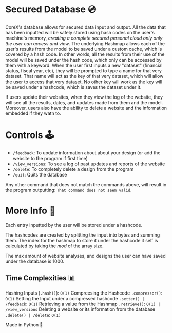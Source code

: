 # Secured Database 💿
CoreX's database allows for secured data input and output. All the data that has been inputted will be safely stored using hash codes on the user's machine's memory, *creating a complete secured personal cloud only only the user can access and view*. The underlying Hashmap allows each of the user's results from the model to be saved under a custom cache, which is covered by a hash code. In other words, all the results from their use of the model will be saved under the hash code, which only can be accessed by them with a keyword. When the user first inputs a new "dataset" (financial status, fiscal year, etc), they will be prompted to type a name for that very dataset. That name will act as the key of that very dataset, which will allow the user to access that very dataset. No other key will work as the key will be saved under a hashcode, which is saves the dataset under it.

If users update their websites, when they view the log of the website, they will see all the results, dates, and updates made from them and the model. Moreover, users also have the ability to delete a website and the information embedded if they watn to. 


# Controls 🕹
 - `/feedback`: To update information about about your design (or add the website to the program if first time)
 - `/view_versions`: To see a log of past updates and reports of the website
 - `/delete`: To completely delete a design from the program
 - `/quit`: Quits the database 

Any other command that does not match the commands above, will result in the program outputting: `That command does not seem valid`. 


# More Info 📕
Each entry inputted by the user will be stored under a hashcode. 

The hashcodes are created by splitting the input into bytes and summing them. The index for the hashmap to store it under the hashcode it self is calculated by taking the *mod* of the array size.

The max amount of website analyses, and designs the user can have saved under the database is 1000.

  ## Time Complexities 📊
  Hashing Inputs (`.hash()`): `O(1)`
  Compreesing the Hashcode `.compressor()`: `O(1)`
  Setting the Input under a compressed hashcode `.setter() | /feedback`: `O(1)`
  Retrieving a value from the Hashmap `.retrieve()`: `O(1) | /view_versions`
  Deleting a website or its information from the database `.delete() | /delete`: `O(1)`

 Made in Python 🐍
